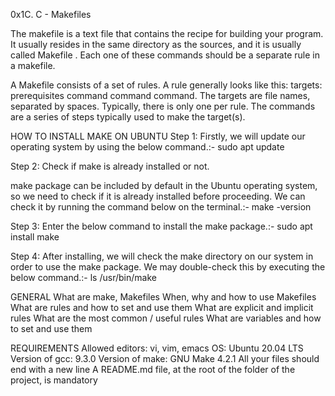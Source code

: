 0x1C. C - Makefiles



The makefile is a text file that contains the recipe for building your program. It usually resides in the same directory as the sources, and it is usually called Makefile . Each one of these commands should be a separate rule in a makefile.

A Makefile consists of a set of rules. A rule generally looks like this: targets: prerequisites command command command. The targets are file names, separated by spaces. Typically, there is only one per rule. The commands are a series of steps typically used to make the target(s).


HOW TO INSTALL MAKE ON UBUNTU 
Step 1: Firstly, we will update our operating system by using the below command.:-
sudo apt update

Step 2: Check if make is already installed or not.

make package can be included by default in the Ubuntu operating system, so we need to check if it is already installed before proceeding. We can check it by running the command below on the terminal.:-
make -version

Step 3: Enter the below command to install the make package.:-
sudo apt install make


Step 4: After installing, we will check the make directory on our system in order to use the make package. We may double-check this by executing the below command.:-
ls /usr/bin/make



GENERAL
What are make, Makefiles
When, why and how to use Makefiles
What are rules and how to set and use them
What are explicit and implicit rules
What are the most common / useful rules
What are variables and how to set and use them



REQUIREMENTS
Allowed editors: vi, vim, emacs
OS: Ubuntu 20.04 LTS
Version of gcc: 9.3.0
Version of make: GNU Make 4.2.1
All your files should end with a new line
A README.md file, at the root of the folder of the project, is mandatory
